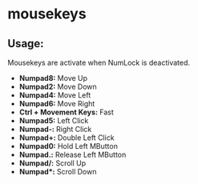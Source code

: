 # mousekeys
## Usage:

Mousekeys are activate when NumLock is deactivated.
* **Numpad8:** Move Up
* **Numpad2:** Move Down
* **Numpad4:** Move Left
* **Numpad6:** Move Right
* **Ctrl + Movement Keys:** Fast 
* **Numpad5:** Left Click
* **Numpad-:** Right Click
* **Numpad+:** Double Left Click
* **Numpad0:** Hold Left MButton
* **Numpad.:** Release Left MButton
* **Numpad/:** Scroll Up
* **Numpad\*:** Scroll Down
